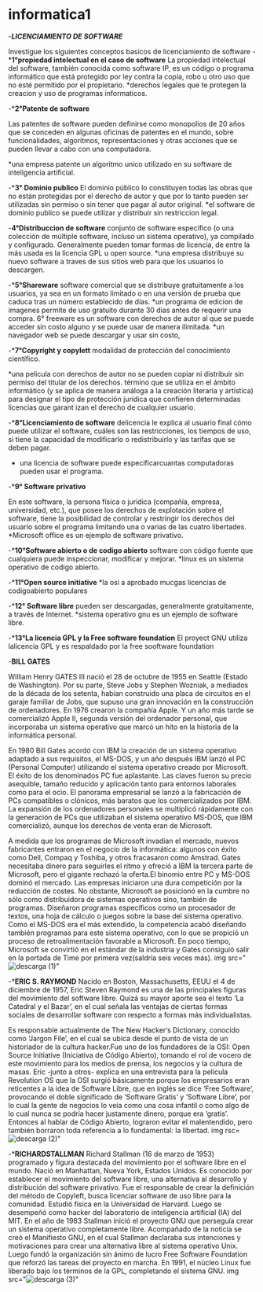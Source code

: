 # informatica1
-***LICENCIAMIENTO DE SOFTWARE***

Investigue los siguientes conceptos basicos de licenciamiento de software
-***1°propiedad intelectual en el caso de software**
La propiedad intelectual del software, también conocida como software IP, es un código o programa informático que está protegido por ley contra la copia, robo u otro uso que no esté permitido por el propietario.
*derechos legales que te protegen la creacion y uso de programas informaticos.

-***2°Patente de software**

Las patentes de software pueden definirse como monopolios de 20 años que se conceden en algunas oficinas de patentes en el mundo, sobre funcionalidades, algoritmos, representaciones y otras acciones que se pueden llevar a cabo con una computadora.

*una empresa patente un algoritmo unico utilizado en su software de inteligencia artificial.

-***3° Dominio publico**
El dominio público lo constituyen todas las obras que no están protegidas por el derecho de autor y que por lo tanto pueden ser utilizadas sin permiso o sin tener que pagar al autor original.
*el software de dominio publico se puede utilizar y distribuir sin restriccion legal.


-**4°Distribuccion de software**
conjunto de software específico (o una colección de múltiple software, incluso un sistema operativo), ya compilado y configurado. Generalmente pueden tomar formas de licencia, de entre la más usada es la licencia GPL u open source.
*una empresa distribuye su  nuevo software a traves de sus sitios web para que los usuarios lo descargen.

-***5°Shareware**
software comercial que se distribuye gratuitamente a los usuarios, ya sea en un formato limitado o en una versión de prueba que caduca tras un número establecido de días.
*un programa de edicion de imagenes permite de uso gratuito durante 30 dias antes de requerir una compra.
6° freeware
es un software con derechos de autor al que se puede acceder sin costo alguno y se puede usar de manera ilimitada.
*un navegador web se puede descargar y usar sin costo,


-***7°Copyright y copylett**
modalidad de protección del conocimiento científico. 

*una pelicula con derechos de autor no se pueden copiar ni distribuir sin permiso del titular de los derechos.
término que se utiliza en el ámbito informático (y se aplica de manera análoga a la creación literaria y artística) para designar el tipo de protección jurídica que confieren determinadas licencias que garant
izan el derecho de cualquier usuario.


-***8°Licenciamiento  de software**
delicencia le explica al usuario final cómo puede utilizar el software, cuáles son las restricciones, los tiempos de uso, si tiene la capacidad de modificarlo o redistribuirlo y las tarifas que se deben pagar.
* una licencia de software puede especificarcuantas computadoras pueden usar el programa.
  


-***9° Software privativo**

 En este software, la persona física o jurídica (compañía, empresa, universidad, etc.), que posee los derechos de explotación sobre el software, tiene la posibilidad de controlar y restringir los derechos del usuario sobre el programa limitando una o varias de las cuatro libertades.
 *Microsoft office es un ejemplo de software privativo.



-***10°Software abierto o de codigo abierto**
software con código fuente que cualquiera puede inspeccionar, modificar y mejorar.
*linux es un sistema operativo de codigo abierto.


-***11°Open source initiative**
*la osi a aprobado mucgas licencias de codigoabierto populares


-***12° Software libre**
pueden ser descargadas, generalmente gratuitamente, a través de Internet. 
*sistema operativo gnu es un ejemplo de software libre.




-***13°La licencia GPL y la Free software foundation**
El proyect GNU utiliza lalicencia GPL y es respaldado por la free sooftware foundation


-**BILL GATES**

William Henry GATES III nació el 28 de octubre de 1955 en Seattle (Estado de Washington). Por su parte, Steve Jobs y Stephen Wozniak, a mediados de la década de los setenta, habían construido una placa de circuitos en el garaje familiar de Jobs, que supuso una gran innovación en la construcción de ordenadores. En 1976 crearon la compañía Apple. Y un año más tarde se comercializó Apple II, segunda versión del ordenador personal, que incorporaba un sistema operativo que marcó un hito en la historia de la informática personal.
 
En 1980 Bill Gates acordó con IBM la creación de un sistema operativo adaptado a sus requisitos, el MS-DOS, y un año después IBM lanzó el PC (Personal Computer) utilizando el sistema operativo creado por Microsoft. El éxito de los denominados PC fue aplastante. Las claves fueron su precio asequible, tamaño reducido y aplicación tanto para entornos laborales como para el ocio. El panorama empresarial se lanzó a la fabricación de PCs compatibles o clónicos, más baratos que los comercializados por IBM. La expansión de los ordenadores personales se multiplicó rápidamente con la generación de PCs que utilizaban el sistema operativo MS-DOS, que IBM comercializó, aunque los derechos de venta eran de Microsoft.
 
A medida que los programas de Microsoft invadían el mercado, nuevos fabricantes entraron en el negocio de la informática: algunos con éxito como Dell, Compaq y Toshiba, y otros fracasaron como Amstrad. Gates necesitaba dinero para seguirles el ritmo y ofreció a IBM la tercera parte de Microsoft, pero el gigante rechazó la oferta.El binomio entre PC y MS-DOS dominó el mercado. Las empresas iniciaron una dura competición por la reducción de costes. No obstante, Microsoft se posicionó en la cumbre no sólo como distribuidora de sistemas operativos sino, también de programas. Diseñaron programas específicos como un procesador de textos, una hoja de cálculo o juegos sobre la base del sistema operativo. Como el MS-DOS era el más extendido, la competencia acabó diseñando también programas para este sistema operativo, con lo que se propició un proceso de retroalimentación favorable a Microsoft. En poco tiempo, Microsoft se convirtió en el estándar de la industria y Gates consiguió salir en la portada de Time por primera vez(saldría seis veces más).
img src="![descarga (1)](https://github.com/Belenmejia/informatica1/assets/142844432/d3790703-8b46-42eb-af83-0af718db34b1)"



-***ERIC S. RAYMOND**
Nacido en Boston, Massachusetts, EEUU el 4 de diciembre de 1957, Eric Steven Raymond es una de las principales figuras del movimiento del software libre. Quizá su mayor aporte sea el texto ‘La Catedral y el Bazar’, en el cual señala las ventajas de ciertas formas sociales de desarrollar software con respecto a formas más individualistas.

Es responsable actualmente de The New Hacker‘s Dictionary, conocido como ‘Jargon File’, en el cual se ubica desde el punto de vista de un historiador de la cultura hacker.Fue uno de los fundadores de la OSI: Open Source Initiative (Iniciativa de Código Abierto), tomando el rol de vocero de este movimiento para los medios de prensa, los negocios y la cultura de masas. Eric -junto a otros- explica en una entrevista para la película Revolution OS que la OSI surgió básicamente porque los empresarios eran reticentes a la idea de Software Libre, que en inglés se dice ‘Free Software’, provocando el doble significado de ‘Software Gratis’ y ‘Software Libre’, por lo cual la gente de negocios lo veía como una cosa infantil o como algo de lo cual nunca se podría hacer justamente dinero, porque era ‘gratis’. Entonces al hablar de Código Abierto, lograron evitar el malentendido, pero también borraron toda referencia a lo fundamental: la libertad.
img rsc=![descarga (2)](https://github.com/Belenmejia/informatica1/assets/142844432/b19ce017-c5d0-440d-8264-926b37a630e3)"



-***RICHARDSTALLMAN**
Richard Stallman (16 de marzo de 1953) programado y figura destacada del movimiento por el software libre en el mundo. Nació en Manhattan, Nueva York, Estados Unidos. Es conocido por establecer el movimiento del software libre, una alternativa al desarrollo y distribución del software privativo. Fue el responsable de crear la definición del método de Copyleft, busca licenciar software de uso libre para la comunidad. Estudió física en la Universidad de Harvard. Luego se desempeñó como hacker del laboratorio de inteligencia artificial (IA) del MIT.
En el año de 1983 Stallman inició el proyecto GNU que perseguía crear un sistema operativo completamente libre. Acompañado de la noticia se creó el Manifiesto GNU, en el cual Stallman declaraba sus intenciones y motivaciones para crear una alternativa libre al sistema operativo Unix. Luego fundó la organización sin ánimo de lucro Free Software Foundation que reforzó las tareas del proyecto en marcha. En 1991, el núcleo Linux fue liberado bajo los términos de la GPL, completando el sistema GNU.
img src="![descarga (3)](https://github.com/Belenmejia/informatica1/assets/142844432/5ff1ec19-b390-4cba-85e3-cde1ba80a4e8)"







